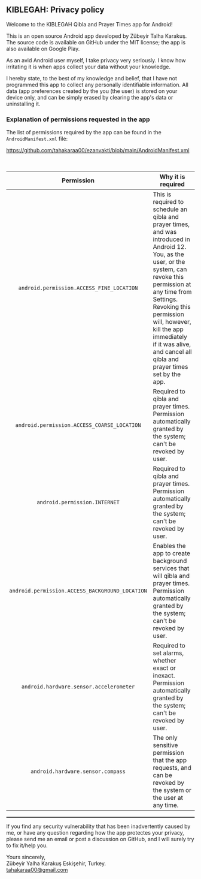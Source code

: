 ## KIBLEGAH: Privacy policy

Welcome to the KIBLEGAH Qibla and Prayer Times app for Android!

This is an open source Android app developed by Zübeyir Talha Karakuş. The source code is available on GitHub under the MIT license; the app is also available on Google Play.

As an avid Android user myself, I take privacy very seriously.
I know how irritating it is when apps collect your data without your knowledge.

I hereby state, to the best of my knowledge and belief, that I have not programmed this app to collect any personally identifiable information. All data (app preferences created by the you (the user) is stored on your device only, and can be simply erased by clearing the app's data or uninstalling it.

### Explanation of permissions requested in the app

The list of permissions required by the app can be found in the `AndroidManifest.xml` file:

https://github.com/tahakaraa00/ezanvakti/blob/main/AndroidManifest.xml

<br/>

| Permission | Why it is required |
| :---: | --- |
| `android.permission.ACCESS_FINE_LOCATION` | This is required to schedule an qibla and prayer times, and was introduced in Android 12. You, as the user, or the system, can revoke this permission at any time from Settings. Revoking this permission will, however, kill the app immediately if it was alive, and cancel all qibla and prayer times set by the app. |
| `android.permission.ACCESS_COARSE_LOCATION` | Required to qibla and prayer times. Permission automatically granted by the system; can't be revoked by user. |
| `android.permission.INTERNET`  | Required to qibla and prayer times. Permission automatically granted by the system; can't be revoked by user. |
| `android.permission.ACCESS_BACKGROUND_LOCATION` | Enables the app to create background services that will qibla and prayer times. Permission automatically granted by the system; can't be revoked by user. |
| `android.hardware.sensor.accelerometer` | Required to set alarms, whether exact or inexact. Permission automatically granted by the system; can't be revoked by user. |
| `android.hardware.sensor.compass` | The only sensitive permission that the app requests, and can be revoked by the system or the user at any time.  |


 <hr style="border:1px solid gray">

If you find any security vulnerability that has been inadvertently caused by me, or have any question regarding how the app protectes your privacy, please send me an email or post a discussion on GitHub, and I will surely try to fix it/help you.

Yours sincerely,  
Zübeyir Yalha Karakuş 
Eskişehir, Turkey.  
tahakaraa00@gmail.com
